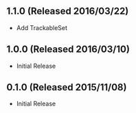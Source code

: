 ## 1.1.0 (Released 2016/03/22)

* Add TrackableSet


## 1.0.0 (Released 2016/03/10)

* Initial Release

## 0.1.0 (Released 2015/11/08)

* Initial Release
